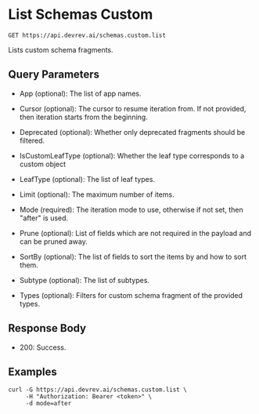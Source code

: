 # List Schemas Custom

```http
GET https://api.devrev.ai/schemas.custom.list
```

Lists custom schema fragments.



## Query Parameters

- App (optional): The list of app names.
- Cursor (optional): The cursor to resume iteration from. If not provided, then iteration
starts from the beginning.

- Deprecated (optional): Whether only deprecated fragments should be filtered.
- IsCustomLeafType (optional): Whether the leaf type corresponds to a custom object
- LeafType (optional): The list of leaf types.
- Limit (optional): The maximum number of items.
- Mode (required): The iteration mode to use, otherwise if not set, then "after" is
used.

- Prune (optional): List of fields which are not required in the payload and can be
pruned away.

- SortBy (optional): The list of fields to sort the items by and how to sort them.

- Subtype (optional): The list of subtypes.
- Types (optional): Filters for custom schema fragment of the provided types.

## Response Body

- 200: Success.

## Examples

```shell
curl -G https://api.devrev.ai/schemas.custom.list \
     -H "Authorization: Bearer <token>" \
     -d mode=after
```